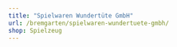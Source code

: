 ```yaml
---
title: "Spielwaren Wundertüte GmbH"
url: /bremgarten/spielwaren-wundertuete-gmbh/
shop: Spielzeug
---
```

